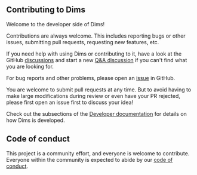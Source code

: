 ## Contributing to Dims

Welcome to the developer side of Dims!

Contributions are always welcome.
This includes reporting bugs or other issues, submitting pull requests, requesting new features, etc.

If you need help with using Dims or contributing to it, have a look at the GitHub [discussions](https://github.com/pydims/dims/discussions) and start a new [Q&A discussion](https://github.com/pydims/dims/discussions/categories/q-a) if you can't find what you are looking for.

For bug reports and other problems, please open an [issue](https://github.com/pydims/dims/issues/new) in GitHub.

You are welcome to submit pull requests at any time.
But to avoid having to make large modifications during review or even have your PR rejected, please first open an issue first to discuss your idea!

Check out the subsections of the [Developer documentation](https://pydims.github.io/dims/developer/index.html) for details on how Dims is developed.

## Code of conduct

This project is a community effort, and everyone is welcome to contribute.
Everyone within the community is expected to abide by our [code of conduct](https://github.com/pydims/dims/blob/main/CODE_OF_CONDUCT.md).

